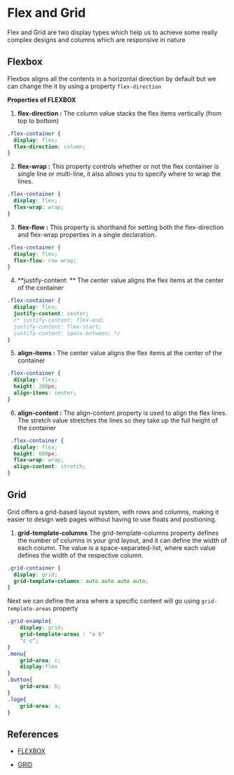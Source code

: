 # Flex and Grid

Flex and Grid are two display types which help us to achieve some really complex designs and columns which are responsive in nature

## Flexbox

Flexbox aligns all the contents in a horizontal direction by default but we can change the it by using a property `flex-direction`

**Properties of FLEXBOX**

1. **flex-direction  :**
The column value stacks the flex items vertically (from top to bottom)
```css
.flex-container {
  display: flex;
  flex-direction: column;
}
```
2. **flex-wrap :**
This property controls whether or not the flex container is single line or multi-line, it also allows you to specify where to wrap the lines.
```css
.flex-container {
  display: flex;
  flex-wrap: wrap;
}
```
3. **flex-flow :**
This property is shorthand for setting both the flex-direction and flex-wrap properties in a single declaration.
```css
.flex-container {
  display: flex;
  flex-flow: row wrap;
}
```
4. **justify-content: **
The center value aligns the flex items at the center of the container
```css
.flex-container {
  display: flex;
  justify-content: center;
  /* justify-content: flex-end;
  justify-content: flex-start;
  justify-content: space-between; */
}
```
5. **align-items :**
The center value aligns the flex items at the center of the container
```css
.flex-container {
  display: flex;
  height: 200px;
  align-items: center;
}
```
6. **align-content :**
The align-content property is used to align the flex lines.
The stretch value stretches the lines so they take up the full height of the container
```css
 .flex-container {
  display: flex;
  height: 600px;
  flex-wrap: wrap;
  align-content: stretch;
}
```

## Grid
Grid offers a grid-based layout system, with rows and columns, making it easier to design web pages without having to use floats and positioning.

1. **grid-template-columns**
The grid-template-columns property defines the number of columns in your grid layout, and it can define the width of each column. The value is a space-separated-list, where each value defines the width of the respective column.
```css
.grid-container {
  display: grid;
  grid-template-columns: auto auto auto auto;
}
```
Next we can define the area where a specific content will go using `grid-template-areas` property

```css
.grid-example{
    display: grid;
    grid-template-areas : "a b"
    "c c";
}
.menu{
    grid-area: c;
    display:flex
}
.button{
    grid-area: b;
}
.logo{
    grid-area: a;
}
```


## References

* [FLEXBOX][def]

[def]: https://www.w3schools.com/css/css3_flexbox_container.asp#flex-direction

* [GRID][def2]

[def2]: https://www.w3schools.com/css/css_grid_container.asp